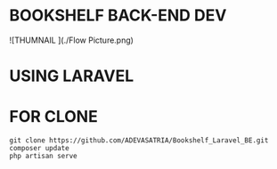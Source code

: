 # BOOKSHELF BACK-END DEV
![THUMNAIL ](./Flow Picture.png)
# USING LARAVEL 

# FOR CLONE
    git clone https://github.com/ADEVASATRIA/Bookshelf_Laravel_BE.git
    composer update
    php artisan serve
    

